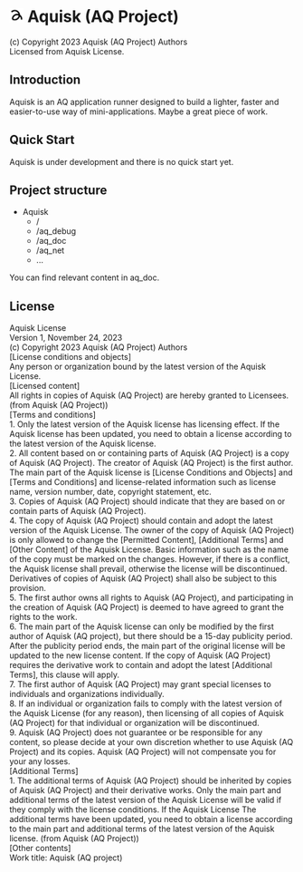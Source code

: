 # <img src="Aquisk.png" height="5%" width="5%" /> Aquisk (AQ Project)

(c) Copyright 2023 Aquisk (AQ Project) Authors  
Licensed from Aquisk License.  

## Introduction
Aquisk is an AQ application runner designed to build a lighter, faster and easier-to-use way of mini-applications. Maybe a great piece of work.  

## Quick Start
Aquisk is under development and there is no quick start yet.  

## Project structure
- Aquisk
    - /
    - /aq_debug
    - /aq_doc
    - /aq_net
    - ...

You can find relevant content in aq_doc.

## License
Aquisk License  
Version 1, November 24, 2023  
(c) Copyright 2023 Aquisk (AQ Project) Authors  
[License conditions and objects]  
     Any person or organization bound by the latest version of the Aquisk License.  
[Licensed content]  
     All rights in copies of Aquisk (AQ Project) are hereby granted to Licensees. (from Aquisk (AQ Project))  
[Terms and conditions]  
     1. Only the latest version of the Aquisk license has licensing effect. If the Aquisk license has been updated, you need to obtain a license according to the latest version of the Aquisk license.  
     2. All content based on or containing parts of Aquisk (AQ Project) is a copy of Aquisk (AQ Project). The creator of Aquisk (AQ Project) is the first author. The main part of the Aquisk license is [License Conditions and Objects] and [Terms and Conditions] and license-related information such as license name, version number, date, copyright statement, etc.  
     3. Copies of Aquisk (AQ Project) should indicate that they are based on or contain parts of Aquisk (AQ Project).  
     4. The copy of Aquisk (AQ Project) should contain and adopt the latest version of the Aquisk License. The owner of the copy of Aquisk (AQ Project) is only allowed to change the [Permitted Content], [Additional Terms] and [Other Content] of the Aquisk License. Basic information such as the name of the copy must be marked on the changes. However, if there is a conflict, the Aquisk license shall prevail, otherwise the license will be discontinued. Derivatives of copies of Aquisk (AQ Project) shall also be subject to this provision.  
     5. The first author owns all rights to Aquisk (AQ Project), and participating in the creation of Aquisk (AQ Project) is deemed to have agreed to grant the rights to the work.  
     6. The main part of the Aquisk license can only be modified by the first author of Aquisk (AQ project), but there should be a 15-day publicity period. After the publicity period ends, the main part of the original license will be updated to the new license content. If the copy of Aquisk (AQ Project) requires the derivative work to contain and adopt the latest [Additional Terms], this clause will apply.  
     7. The first author of Aquisk (AQ Project) may grant special licenses to individuals and organizations individually.  
     8. If an individual or organization fails to comply with the latest version of the Aquisk License (for any reason), then licensing of all copies of Aquisk (AQ Project) for that individual or organization will be discontinued.  
     9. Aquisk (AQ Project) does not guarantee or be responsible for any content, so please decide at your own discretion whether to use Aquisk (AQ Project) and its copies. Aquisk (AQ Project) will not compensate you for your any losses.  
[Additional Terms]  
     1. The additional terms of Aquisk (AQ Project) should be inherited by copies of Aquisk (AQ Project) and their derivative works. Only the main part and additional terms of the latest version of the Aquisk License will be valid if they comply with the license conditions. If the Aquisk License The additional terms have been updated, you need to obtain a license according to the main part and additional terms of the latest version of the Aquisk license. (from Aquisk (AQ Project))  
[Other contents]  
     Work title: Aquisk (AQ project)  
